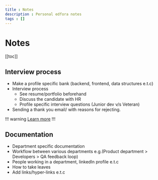```yaml
---
title : Notes
description : Personal edfora notes
tags : []
---
```


# Notes

[[toc]]

## Interview process
* Make a profile specific bank (backend, frontend, data structures e.t.c)
* Interview process
  * See resume/portfolio beforehand
  * Discuss the candidate with HR
  * Profile specific interview questions (Junior dev v/s Veteran)
* Sending a thank you email/ with reasons for rejecting.

!!! warning [Learn more](/edfora/coding-platforms.html)
!!!

## Documentation
* Department specific documentation
* Workflow between various departments e.g.(Product department > Developers > QA feedback loop)
* People working in a department, linkedIn profile e.t.c
* How to take leaves
* Add links/hyper-links e.t.c